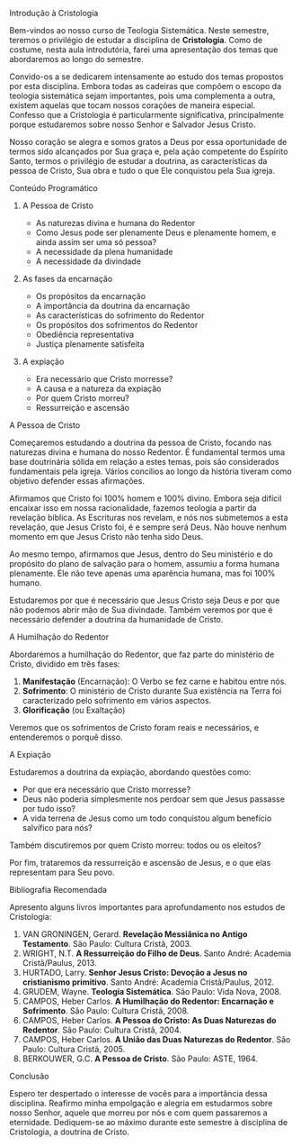 Introdução à Cristologia

Bem-vindos ao nosso curso de Teologia Sistemática. Neste semestre, teremos o privilégio de estudar a disciplina de **Cristologia**. Como de costume, nesta aula introdutória, farei uma apresentação dos temas que abordaremos ao longo do semestre.

Convido-os a se dedicarem intensamente ao estudo dos temas propostos por esta disciplina. Embora todas as cadeiras que compõem o escopo da teologia sistemática sejam importantes, pois uma complementa a outra, existem aquelas que tocam nossos corações de maneira especial. Confesso que a Cristologia é particularmente significativa, principalmente porque estudaremos sobre nosso Senhor e Salvador Jesus Cristo.

Nosso coração se alegra e somos gratos a Deus por essa oportunidade de termos sido alcançados por Sua graça e, pela ação competente do Espírito Santo, termos o privilégio de estudar a doutrina, as características da pessoa de Cristo, Sua obra e tudo o que Ele conquistou pela Sua igreja.

Conteúdo Programático

1. A Pessoa de Cristo
   - As naturezas divina e humana do Redentor
   - Como Jesus pode ser plenamente Deus e plenamente homem, e ainda assim ser uma só pessoa?
   - A necessidade da plena humanidade
   - A necessidade da divindade

2. As fases da encarnação
   - Os propósitos da encarnação
   - A importância da doutrina da encarnação
   - As características do sofrimento do Redentor
   - Os propósitos dos sofrimentos do Redentor
   - Obediência representativa
   - Justiça plenamente satisfeita

3. A expiação
   - Era necessário que Cristo morresse?
   - A causa e a natureza da expiação
   - Por quem Cristo morreu?
   - Ressurreição e ascensão

A Pessoa de Cristo

Começaremos estudando a doutrina da pessoa de Cristo, focando nas naturezas divina e humana do nosso Redentor. É fundamental termos uma base doutrinária sólida em relação a estes temas, pois são considerados fundamentais pela igreja. Vários concílios ao longo da história tiveram como objetivo defender essas afirmações.

Afirmamos que Cristo foi 100% homem e 100% divino. Embora seja difícil encaixar isso em nossa racionalidade, fazemos teologia a partir da revelação bíblica. As Escrituras nos revelam, e nós nos submetemos a esta revelação, que Jesus Cristo foi, é e sempre será Deus. Não houve nenhum momento em que Jesus Cristo não tenha sido Deus.

Ao mesmo tempo, afirmamos que Jesus, dentro do Seu ministério e do propósito do plano de salvação para o homem, assumiu a forma humana plenamente. Ele não teve apenas uma aparência humana, mas foi 100% humano.

Estudaremos por que é necessário que Jesus Cristo seja Deus e por que não podemos abrir mão de Sua divindade. Também veremos por que é necessário defender a doutrina da humanidade de Cristo.

A Humilhação do Redentor

Abordaremos a humilhação do Redentor, que faz parte do ministério de Cristo, dividido em três fases:

1. **Manifestação** (Encarnação): O Verbo se fez carne e habitou entre nós.
2. **Sofrimento**: O ministério de Cristo durante Sua existência na Terra foi caracterizado pelo sofrimento em vários aspectos.
3. **Glorificação** (ou Exaltação)

Veremos que os sofrimentos de Cristo foram reais e necessários, e entenderemos o porquê disso.

A Expiação

Estudaremos a doutrina da expiação, abordando questões como:
- Por que era necessário que Cristo morresse?
- Deus não poderia simplesmente nos perdoar sem que Jesus passasse por tudo isso?
- A vida terrena de Jesus como um todo conquistou algum benefício salvífico para nós?

Também discutiremos por quem Cristo morreu: todos ou os eleitos?

Por fim, trataremos da ressurreição e ascensão de Jesus, e o que elas representam para Seu povo.

Bibliografia Recomendada

Apresento alguns livros importantes para aprofundamento nos estudos de Cristologia:

1. VAN GRONINGEN, Gerard. **Revelação Messiânica no Antigo Testamento**. São Paulo: Cultura Cristã, 2003.
2. WRIGHT, N.T. **A Ressurreição do Filho de Deus**. Santo André: Academia Cristã/Paulus, 2013.
3. HURTADO, Larry. **Senhor Jesus Cristo: Devoção a Jesus no cristianismo primitivo**. Santo André: Academia Cristã/Paulus, 2012.
4. GRUDEM, Wayne. **Teologia Sistemática**. São Paulo: Vida Nova, 2008.
5. CAMPOS, Heber Carlos. **A Humilhação do Redentor: Encarnação e Sofrimento**. São Paulo: Cultura Cristã, 2008.
6. CAMPOS, Heber Carlos. **A Pessoa do Cristo: As Duas Naturezas do Redentor**. São Paulo: Cultura Cristã, 2004.
7. CAMPOS, Heber Carlos. **A União das Duas Naturezas do Redentor**. São Paulo: Cultura Cristã, 2005.
8. BERKOUWER, G.C. **A Pessoa de Cristo**. São Paulo: ASTE, 1964.

Conclusão

Espero ter despertado o interesse de vocês para a importância dessa disciplina. Reafirmo minha empolgação e alegria em estudarmos sobre nosso Senhor, aquele que morreu por nós e com quem passaremos a eternidade. Dediquem-se ao máximo durante este semestre à disciplina de Cristologia, a doutrina de Cristo.